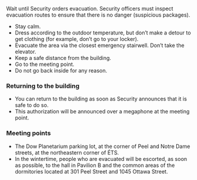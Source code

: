 Wait until Security orders evacuation. Security officers must inspect evacuation routes to ensure that there is no danger (suspicious packages).

- Stay calm.
- Dress according to the outdoor temperature, but don’t make a detour to get clothing (for example, don’t go to your locker).
- Evacuate the area via the closest emergency stairwell. Don’t take the elevator.
- Keep a safe distance from the building.
- Go to the meeting point.
- Do not go back inside for any reason.

### Returning to the building

- You can return to the building as soon as Security announces that it is safe to do so.
- This authorization will be announced over a megaphone at the meeting point.

### Meeting points

- The Dow Planetarium parking lot, at the corner of Peel and Notre Dame streets, at the northeastern corner of ÉTS.
- In the wintertime, people who are evacuated will be escorted, as soon as possible, to the hall in Pavilion B and the common areas of the dormitories located at 301 Peel Street and 1045 Ottawa Street.